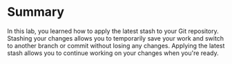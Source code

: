 # Summary

In this lab, you learned how to apply the latest stash to your Git repository. Stashing your changes allows you to temporarily save your work and switch to another branch or commit without losing any changes. Applying the latest stash allows you to continue working on your changes when you're ready.
